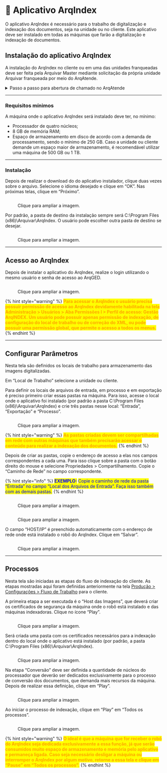 # 🔹 Aplicativo ArqIndex

O aplicativo ArqIndex é necessário para o trabalho de digitalização e indexação dos documentos, seja na unidade ou no cliente. Este aplicativo deve ser instalado em todas as máquinas que farão a digitalização e indexação de documentos.

## Instalação do aplicativo ArqIndex <a href="#instalacao-do-aplicativo-arqindex" id="instalacao-do-aplicativo-arqindex"></a>

A instalação do ArqIndex no cliente ou em uma das unidades franqueadas deve ser feita pela Arquivar Master mediante solicitação da própria unidade Arquivar franqueada por meio do ArqAtende.

<details>

<summary>Passo a passo para abertura de chamado no ArqAtende</summary>

1. Acesse o site: [https://b24-sd3f59.bitrix24.site/Solicitacoesclientes/](https://b24-sd3f59.bitrix24.site/Solicitacoesclientes/)&#x20;
2. Preencha os campos apresentados na tela:

* _Nome da Empresa_
* _Dados de contato:_ Informe o nome, e-mail e telefone de quem deve receber o retorno do chamado. Essa pessoa precisa ter condições de repassar informações do processo, pois ela poderá ser contata pelos técnicos da Arquivar Master durante a execução do chamado.&#x20;

3. Clique em “Próximo”.
4. No campo “Departamento Atendimento Solicitação” informe o departamento que deve receber sua solicitação.

</details>

***

### Requisitos mínimos <a href="#requisitos-minimos" id="requisitos-minimos"></a>

A máquina onde o aplicativo ArqIndex será instalado deve ter, no mínimo:

* Processador de quatro núcleos;
* 8 GB de memória RAM;
* Espaço de armazenamento em disco de acordo com a demanda de processamento, sendo o mínimo de 250 GB. Caso a unidade ou cliente demande um espaço maior de armazenamento, é recomendável utilizar uma máquina de 500 GB ou 1 TB.

***

### Instalação <a href="#instalacao" id="instalacao"></a>

Depois de realizar o download do do aplicativo instalador, clique duas vezes sobre o arquivo. Selecione o idioma desejado e clique em “OK”. Nas próximas telas, clique em “Próximo”.

<figure><img src="../../.gitbook/assets/app01.png" alt=""><figcaption><p>Clique para ampliar a imagem.</p></figcaption></figure>

Por padrão, a pasta de destino da instalação sempre será C:\Program Files (x86)\Arquivar\ArqIndex. O usuário pode escolher outra pasta de destino se desejar.

<figure><img src="../../.gitbook/assets/app02.png" alt=""><figcaption><p>Clique para ampliar a imagem.</p></figcaption></figure>

***

## Acesso ao ArqIndex <a href="#acesso-ao-arqindex" id="acesso-ao-arqindex"></a>

Depois de instalar o aplicativo do ArqIndex, realize o login utilizando o mesmo usuário e senha de acesso ao ArqGED.

<figure><img src="../../.gitbook/assets/app03.png" alt=""><figcaption><p>Clique para ampliar a imagem.</p></figcaption></figure>



{% hint style="warning" %}
<mark style="color:orange;">**Para acessar o ArqIndex o usuário precisa possuir permissão de acesso ao ArqIndex devidamente habilitada na tela Administração > Usuários > Aba Permissões I > Perfil de acesso: Gestão ArqINDEX. Um usuário pode possuir apenas permissão de indexação, de configuração do local de trabalho ou de correção do XML, ou pode possuir uma permissão global, que permite o acesso a todos os menus.**</mark>
{% endhint %}

***

## Configurar Parâmetros <a href="#configurar-parametros" id="configurar-parametros"></a>

Nesta tela são definidos os locais de trabalho para armazenamento das imagens digitalizadas.

Em “Local de Trabalho” selecione a unidade ou cliente.

Para definir os locais de arquivos de entrada, em processo e em exportação é preciso primeiro criar essas pastas na máquina. Para isso, acesse o local onde o aplicativo foi instalado (por padrão a pasta C:\Program Files (x86)\Arquivar\ArqIndex) e crie três pastas nesse local: “Entrada”, “Exportação” e “Processo”.

<figure><img src="../../.gitbook/assets/app05.png" alt=""><figcaption><p>Clique para ampliar a imagem.</p></figcaption></figure>

{% hint style="warning" %}
<mark style="color:orange;">**As pastas criadas devem ser compartilhadas em rede com outras máquinas que também precisarão acessar o conteúdo para realizar a indexação dos documentos.**</mark>
{% endhint %}

Depois de criar as pastas, copie o endereço de acesso a elas nos campos correspondentes a cada uma. Para isso clique sobre a pasta com o botão direito do mouse e selecione Propriedades > Compartilhamento. Copie o “Caminho de Rede” no campo correspondente.

{% hint style="info" %}
<mark style="color:blue;">**EXEMPLO:**</mark> <mark style="color:blue;"></mark><mark style="color:blue;">Copie o caminho de rede da pasta “Entrada” no campo “Local dos Arquivos de Entrada”. Faça isso também com as demais pastas.</mark>
{% endhint %}

<figure><img src="../../.gitbook/assets/app06.png" alt=""><figcaption><p>Clique para ampliar a imagem.</p></figcaption></figure>

<figure><img src="../../.gitbook/assets/app07.png" alt=""><figcaption><p>Clique para ampliar a imagem.</p></figcaption></figure>

O campo “HOST/IP” é preenchido automaticamente com o endereço de rede onde está instalado o robô do ArqIndex. Clique em “Salvar”.

<figure><img src="../../.gitbook/assets/app08.png" alt=""><figcaption><p>Clique para ampliar a imagem.</p></figcaption></figure>

***

## Processos <a href="#processos" id="processos"></a>

Nesta tela são iniciadas as etapas do fluxo de indexação do cliente. As etapas mostradas aqui foram definidas anteriormente na tela [Produção > Configurações > Fluxo de Trabalho](fluxo-de-trabalho.md) para o cliente.

A primeira etapa a ser executada é o “Host das Imagens”, que deverá criar os certificados de segurança da máquina onde o robô está instalado e das máquinas indexadoras. Clique no ícone “Play”.

<figure><img src="../../.gitbook/assets/app10.png" alt=""><figcaption><p>Clique para ampliar a imagem.</p></figcaption></figure>

Será criada uma pasta com os certificados necessários para a indexação dentro do local onde o aplicativo está instalado (por padrão, a pasta C:\Program Files (x86)\Arquivar\ArqIndex).

<figure><img src="../../.gitbook/assets/app09.png" alt=""><figcaption><p>Clique para ampliar a imagem.</p></figcaption></figure>

Na etapa “Conversão” deve ser definida a quantidade de núcleos do processador que deverão ser dedicados exclusivamente para o processo de conversão dos documentos, que demanda mais recursos da máquina. Depois de realizar essa definição, clique em “Play”.

<figure><img src="../../.gitbook/assets/app11.png" alt=""><figcaption><p>Clique para ampliar a imagem.</p></figcaption></figure>

Ao iniciar o processo de indexação, clique em “Play” em “Todos os processos”.

<figure><img src="../../.gitbook/assets/app12.png" alt=""><figcaption><p>Clique para ampliar a imagem.</p></figcaption></figure>

{% hint style="warning" %}
<mark style="color:orange;">**O ideal é que a máquina que for receber o robô do ArqIndex seja dedicada exclusivamente a essa função, já que serão consumidos muito espaço de armazenamento e memória pelo aplicativo e permaneça ligada. Caso seja necessário desligar a máquina ou interromper o ArqIndex por algum motivo, retorne a essa tela e clique em “Pause” em “Todos os processos”.**</mark>
{% endhint %}
